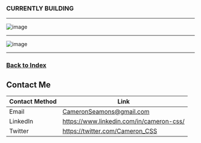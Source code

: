 ### CURRENTLY BUILDING 
----

![image](https://user-images.githubusercontent.com/121735588/211231710-82f90a46-42da-44dc-b1fe-2e18d5cb1ab4.png)

----

![image](https://user-images.githubusercontent.com/121735588/211231695-29f05556-d326-4a99-abe8-4eb9fe66673d.png)

---

### <a href="https://github.com/CameronCSS/PersonalProjects">Back to Index</a>

## Contact Me

| Contact Method | Link |
| --- | --- |
| Email | CameronSeamons@gmail.com |
| LinkedIn | https://www.linkedin.com/in/cameron-css/|
| Twitter | https://twitter.com/Cameron_CSS |
